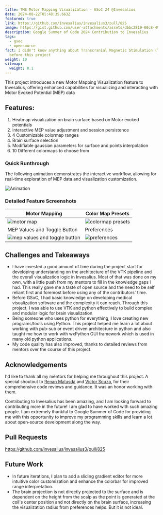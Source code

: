 ```yaml
---
title: TMS Motor Mapping Visualization - GSoC 24 @Invesalius
date: 2024-08-22T05:48:35.663Z
featured: true
link: https://github.com/invesalius/invesalius3/pull/825
image: https://gist.github.com/user-attachments/assets/dbbc2819-00c8-49b1-ac07-902155b2d5ba
description: Google Summer of Code 2024 Contribution to Invesalius
tags:
  - gsoc
  - opensource
fact: I didn't know anything about Transcranial Magnetic Stimulation (TMS)
  before this project
weight: 10
sitemap:
  weight: 0.1
---
```




This project introduces a new Motor Mapping Visualization feature to Invesalius, offering enhanced capabilities for visualizing and interacting with Motor Evoked Potential (MEP) data


## Features:
1. Heatmap visualization on brain surface based on Motor evoked potentials
2. Interactive MEP value adjustment and session persistence
3. 4 Customizable colormap ranges 
4. Brain surface selection
5. Modifiable gaussian parameters for surface and points interpolation
6. 10 Different colormaps to choose from

### Quick Runthrough
The following animation demonstrates the interactive workflow, allowing for real-time exploration of MEP data and visualization customization.




![Animation](https://github.com/user-attachments/assets/ca4e6f08-3e1b-4fb9-a17a-e1485081b167)

### Detailed Feature Screenshots

| Motor Mapping | Color Map Presets | 
| --- | --- |  
| ![motor map](https://github.com/user-attachments/assets/4ce3c72f-3e5f-482c-b378-7345a47f4892)|![colormap presets](https://github.com/user-attachments/assets/30f94d2b-ef7a-4fca-a89d-f2db3ac50149) |
|MEP Values and Toggle Button |Preferences  |
|![mep values and toggle button](https://github.com/user-attachments/assets/dc8a2765-7858-4448-8918-85c1695c8842)|![preferences](https://github.com/user-attachments/assets/5e4a3c54-6ac3-4d55-b7b1-ed825b817e60) |

## Challenges and Takeaways

* I have invested a good amount of time during the project start for developing understanding on the architecture of the VTK pipeline and the overall visualization logic in Invesalius. Most of that was done on my own, with a little push from my mentors to fill in the knowledge gaps I had. This really gave me a taste of open source and the need to be self reliant first and foremost before using any of the contributors' time.
* Before GSoC, I had basic knowledge on developing medical visualization software and the complexity it can reach. Through this project, I was able to use VTK and python effectively to build complex and modular logic for brain visualization.
* Being someone who uses python for everything, I love creating new programs/tools using Python. This project helped me learn a lot about working with pub-sub or event driven architecture in python and also taught me how to work with wxPython GUI framework which is used in many old python applications.
* My code quality has also improved, thanks to detailed reviews from mentors over the course of this project.

## Acknowledgements

I'd like to thank all my mentors for helping me throughout this project. A special shoutout to [Renan Matusda](https://github.com/rmatsuda) and [Victor Souza](https://github.com/vhosouza), for their comprehensive code reviews and guidance. It was an honor working with them.

Contributing to Invesalius has been amazing, and I am looking forward to contributing more in the future! I am glad to have worked with such amazing people. I am extremely thankful to Google Summer of Code for providing me with this opportunity to improve my programming skills and learn a lot about open-source development along the way.

## Pull Requests

https://github.com/invesalius/invesalius3/pull/825

## Future Work


* In future iterations, I plan to add a sliding gradient editor for more intuitive color customization and enhance the colorbar for improved range interpretation.
* The brain projection is not directly projected to the surface and is dependent on the height from the scalp as the point is generated at the coil's center position and not directly on the brain surface, increasing the visualization radius from preferences helps. But it is not ideal.